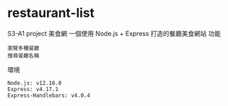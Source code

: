 # restaurant-list
S3-A1 project
美食網
一個使用 Node.js + Express 打造的餐廳美食網站
功能

    瀏覽多種餐廳
    搜尋餐廳名稱
環境

    Node.js: v12.16.0
    Express: v4.17.1
    Express-Handlebars: v4.0.4
